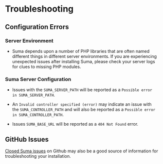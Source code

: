 # Troubleshooting

## Configuration Errors

### Server Environment
* Suma depends upon a number of PHP libraries that are often named different things in different server environments. If you are experiencing unexpected issues after installing Suma, please check your server logs for clues to missing PHP modules.

### Suma Server Configuration
* Issues with the `SUMA_SERVER_PATH` will be reported as a `Possible error in SUMA_SERVER_PATH`.

* An `Invalid controller specified (error)` may indicate an issue with the `SUMA_CONTROLLER_PATH` and will also be reported as a `Possible error in SUMA_CONTROLLER_PATH`. 	

* Issues `SUMA_BASE_URL` will be reported as a `404 Not Found` error.

## GitHub Issues

[Closed Suma issues](https://github.com/cazzerson/Suma/issues) on Github may also be a good source of information for troubleshooting your installation.

